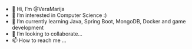 - 👋 Hi, I’m @VeraMarija
- 👀 I’m interested in Computer Science :)
- 🌱 I’m currently learning Java, Spring Boot, MongoDB, Docker and game development
- 💞️ I’m looking to collaborate...
- 📫 How to reach me ...

<!---
VeraMarija/VeraMarija is a ✨ special ✨ repository because its `README.md` (this file) appears on your GitHub profile.
You can click the Preview link to take a look at your changes.
--->
